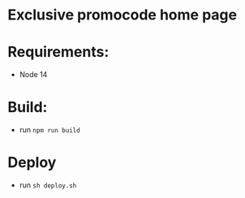 # Exclusive promocode home page

# Requirements:

- Node 14

# Build:

- run `npm run build`


# Deploy

- run `sh deploy.sh`